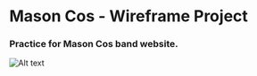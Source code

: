# Mason Cos - Wireframe Project
### Practice for Mason Cos band website.


![Alt text](http://i.imgur.com/rsUHPTR.jpg)
